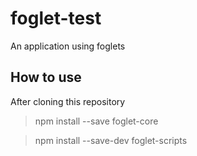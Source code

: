 # foglet-test
An application using foglets

## How to use
After cloning this repository

> npm install --save foglet-core

> npm install --save-dev foglet-scripts
